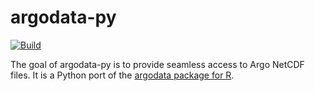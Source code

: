 
# argodata-py

[![Build](https://github.com/paleolimbot/argodata-py/actions/workflows/build.yaml/badge.svg)](https://github.com/paleolimbot/argodata-py/actions/workflows/build.yaml)

The goal of argodata-py is to provide seamless access to Argo NetCDF files. It is a Python port of the [argodata package for R](https://github.com/ArgoCanada/argodata).
